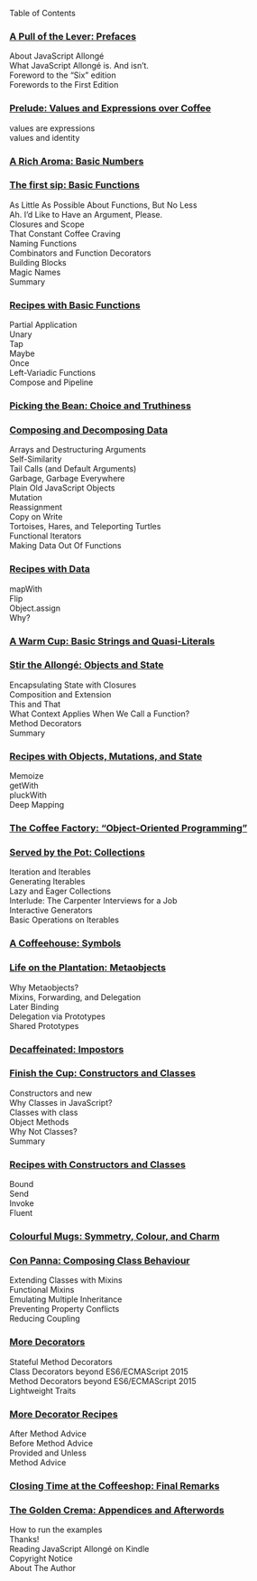 Table of Contents   
### [A Pull of the Lever: Prefaces](markdown/book_1_preface.md)   
About JavaScript Allongé   
What JavaScript Allongé is. And isn’t.   
Foreword to the “Six” edition   
Forewords to the First Edition   
### [Prelude: Values and Expressions over Coffee](markdown/book_2_prelude.md)   
values are expressions   
values and identity   
### [A Rich Aroma: Basic Numbers](markdown/sub_0_numbers.md)   
### [The first sip: Basic Functions](markdown/main_0_functions.md)   
As Little As Possible About Functions, But No Less   
Ah. I’d Like to Have an Argument, Please.   
Closures and Scope   
That Constant Coffee Craving   
Naming Functions   
Combinators and Function Decorators   
Building Blocks   
Magic Names   
Summary   
### [Recipes with Basic Functions](markdown/main_0r_functions.md)   
Partial Application   
Unary   
Tap   
Maybe   
Once   
Left-Variadic Functions   
Compose and Pipeline   
### [Picking the Bean: Choice and Truthiness](markdown/sub_1_choice.md)   
### [Composing and Decomposing Data](markdown/main_1_Composing.md)   
Arrays and Destructuring Arguments   
Self-Similarity   
Tail Calls (and Default Arguments)   
Garbage, Garbage Everywhere   
Plain Old JavaScript Objects   
Mutation   
Reassignment   
Copy on Write   
Tortoises, Hares, and Teleporting Turtles   
Functional Iterators   
Making Data Out Of Functions   
### [Recipes with Data](markdown/main_1r_Composing.md)   
mapWith   
Flip   
Object.assign   
Why?   
### [A Warm Cup: Basic Strings and Quasi-Literals](markdown/sub_2_strings.md)   
### [Stir the Allongé: Objects and State](markdown/main_2_objects.md)   
Encapsulating State with Closures   
Composition and Extension   
This and That   
What Context Applies When We Call a Function?   
Method Decorators   
Summary   
### [Recipes with Objects, Mutations, and State](markdown/main_2r_objects.md)   
Memoize   
getWith   
pluckWith   
Deep Mapping   
### [The Coffee Factory: “Object-Oriented Programming”](markdown/sub_3_oop.md)   
### [Served by the Pot: Collections](markdown/main_3_collections.md)   
Iteration and Iterables   
Generating Iterables   
Lazy and Eager Collections   
Interlude: The Carpenter Interviews for a Job   
Interactive Generators   
Basic Operations on Iterables   
### [A Coffeehouse: Symbols](markdown/sub_4_symbols.md)   
### [Life on the Plantation: Metaobjects](markdown/main_4_metaobjects.md)   
Why Metaobjects?   
Mixins, Forwarding, and Delegation      
Later Binding    
Delegation via Prototypes   
Shared Prototypes   
### [Decaffeinated: Impostors](markdown/sub_5_impostors.md)   
### [Finish the Cup: Constructors and Classes](markdown/main_5_constructors.md)   
Constructors and new   
Why Classes in JavaScript?   
Classes with class   
Object Methods   
Why Not Classes?   
Summary   
### [Recipes with Constructors and Classes](markdown/main_5r_constructors.md)   
Bound   
Send   
Invoke   
Fluent   
### [Colourful Mugs: Symmetry, Colour, and Charm](markdown/sub_6_colours.md)   
### [Con Panna: Composing Class Behaviour](markdown/main_6_classes.md)   
Extending Classes with Mixins   
Functional Mixins   
Emulating Multiple Inheritance   
Preventing Property Conflicts   
Reducing Coupling   
### [More Decorators](markdown/main_7_dedorators.md)   
Stateful Method Decorators   
Class Decorators beyond ES6/ECMAScript 2015   
Method Decorators beyond ES6/ECMAScript 2015   
Lightweight Traits   
### [More Decorator Recipes](markdown/main_7r_dedorators.md)   
After Method Advice   
Before Method Advice   
Provided and Unless   
Method Advice   
### [Closing Time at the Coffeeshop: Final Remarks](markdown/book_3_closing-time.md)   
### [The Golden Crema: Appendices and Afterwords](markdown/book_4_appendices.md)   
How to run the examples   
Thanks!   
Reading JavaScript Allongé on Kindle   
Copyright Notice   
About The Author   
